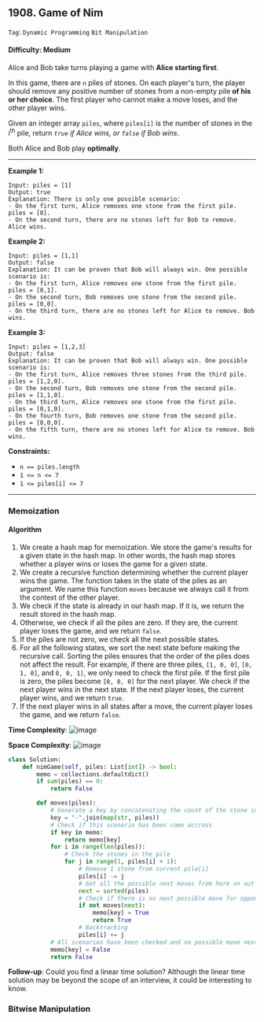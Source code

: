 ## 1908. Game of Nim

```Tag```: ```Dynamic Programming``` ```Bit Manipulation```

#### Difficulty: Medium

Alice and Bob take turns playing a game with __Alice starting first__.

In this game, there are ```n``` piles of stones. On each player's turn, the player should remove any positive number of stones from a non-empty pile __of his or her choice__. The first player who cannot make a move loses, and the other player wins.

Given an integer array ```piles```, where ```piles[i]``` is the number of stones in the i<sup>th</sup> pile, return _```true``` if Alice wins, or ```false``` if Bob wins_.

Both Alice and Bob play __optimally__.

---

__Example 1:__
```
Input: piles = [1]
Output: true
Explanation: There is only one possible scenario:
- On the first turn, Alice removes one stone from the first pile. piles = [0].
- On the second turn, there are no stones left for Bob to remove. Alice wins.
```

__Example 2:__
```
Input: piles = [1,1]
Output: false
Explanation: It can be proven that Bob will always win. One possible scenario is:
- On the first turn, Alice removes one stone from the first pile. piles = [0,1].
- On the second turn, Bob removes one stone from the second pile. piles = [0,0].
- On the third turn, there are no stones left for Alice to remove. Bob wins.
```

__Example 3:__
```
Input: piles = [1,2,3]
Output: false
Explanation: It can be proven that Bob will always win. One possible scenario is:
- On the first turn, Alice removes three stones from the third pile. piles = [1,2,0].
- On the second turn, Bob removes one stone from the second pile. piles = [1,1,0].
- On the third turn, Alice removes one stone from the first pile. piles = [0,1,0].
- On the fourth turn, Bob removes one stone from the second pile. piles = [0,0,0].
- On the fifth turn, there are no stones left for Alice to remove. Bob wins.
```

__Constraints:__

- ```n == piles.length```
- ```1 <= n <= 7```
- ```1 <= piles[i] <= 7```
 
---

### Memoization

#### Algorithm

1. We create a hash map for memoization. We store the game's results for a given state in the hash map. In other words, the hash map stores whether a player wins or loses the game for a given state.
2. We create a recursive function determining whether the current player wins the game. The function takes in the state of the piles as an argument. We name this function ```moves``` because we always call it from the context of the other player.
3. We check if the state is already in our hash map. If it is, we return the result stored in the hash map.
4. Otherwise, we check if all the piles are zero. If they are, the current player loses the game, and we return ```false```.
5. If the piles are not zero, we check all the next possible states.
6. For all the following states, we sort the next state before making the recursive call. Sorting the piles ensures that the order of the piles does not affect the result. For example, if there are three piles, ```[1, 0, 0]```, ```[0, 1, 0]```, and ```0, 0, 1]```, we only need to check the first pile. If the first pile is zero, the piles become ```[0, 0, 0]``` for the next player. We check if the next player wins in the next state. If the next player loses, the current player wins, and we return ```true```.
7. If the next player wins in all states after a move, the current player loses the game, and we return ```false```.

__Time Complexity__: ![image](https://user-images.githubusercontent.com/35042430/215310336-80837292-841a-40db-b5a6-c22f3b44939b.png)

__Space Complexity__: ![image](https://user-images.githubusercontent.com/35042430/215310342-f1ed5594-06b5-4194-9c19-48176bd6ef61.png)

```Python
class Solution:
    def nimGame(self, piles: List[int]) -> bool:
        memo = collections.defaultdict()
        if sum(piles) == 0:
            return False

        def moves(piles):
            # Generate a key by concatenating the count of the stone in every pile
            key = "-".join(map(str, piles))
            # Check if this scenario has been come accross
            if key in memo:
                return memo[key]
            for i in range(len(piles)):
                # Check the stones in the pile
                for j in range(1, piles[i] + 1):
                    # Remove 1 stone from current pile[i]
                    piles[i] -= j
                    # Get all the possible next moves from here on out
                    next = sorted(piles)
                    # Check if there is no next possible move for opponent, win
                    if not moves(next):
                        memo[key] = True
                        return True
                    # Backtracking
                    piles[i] += j
            # All scenarios have been checked and no possible move next, lose
            memo[key] = False
            return False
```

__Follow-up__: Could you find a linear time solution? Although the linear time solution may be beyond the scope of an interview, it could be interesting to know.

### Bitwise Manipulation
